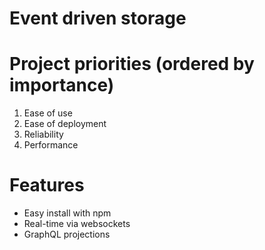 # Event driven storage

# Project priorities (ordered by importance)

1. Ease of use
2. Ease of deployment
3. Reliability
4. Performance

# Features

* Easy install with npm
* Real-time via websockets
* GraphQL projections
